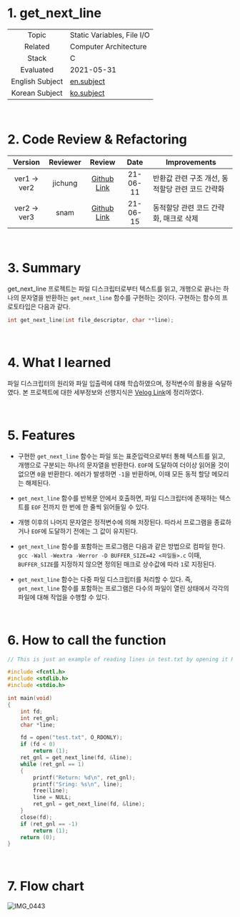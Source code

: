 # 1. get_next_line

|  |  |
| :-: | - |
| Topic | Static Variables, File I/O |
| Related | Computer Architecture |
| Stack | C |
| Evaluated | 2021-05-31 |
| English Subject | [en.subject](https://github.com/24siefil/42SEOUL-42cursus/blob/main/01-get_next_line/subject.pdf) |
| Korean Subject | [ko.subject](https://github.com/24siefil/42SEOUL-42cursus/blob/main/01-get_next_line/get_next_line.ko.md) |

<br/>

# 2. Code Review & Refactoring

|   Version   | Reviewer |                            Review                            |   Date   | Improvements                                     |
| :---------: | :------: | :----------------------------------------------------------: | :------: | ------------------------------------------------ |
| ver1 → ver2 | jichung  | [Github Link](https://github.com/24siefil/42SEOUL-CodeReview/tree/main/get_next_line/sshin/1st_review_by_jichung) | 21-06-11 | 반환값 관련 구조 개선, 동적할당 관련 코드 간략화 |
| ver2 → ver3 |   snam   | [Github Link](https://github.com/24siefil/42SEOUL-CodeReview/tree/main/get_next_line/sshin/2nd_review_by%20snam) | 21-06-15 | 동적할당 관련 코드 간략화, 매크로 삭제           |

<br/>

# 3. Summary

get_next_line 프로젝트는 파일 디스크립터로부터 텍스트를 읽고, 개행으로 끝나는 하나의 문자열을 반환하는 `get_next_line` 함수를 구현하는 것이다. 구현하는 함수의 프로토타입은 다음과 같다.

```c
int get_next_line(int file_descriptor, char **line);
```

 <br/>

# 4. What I learned

파일 디스크립터의 원리와 파일 입출력에 대해 학습하였으며, 정적변수의 활용을 숙달하였다. 본 프로젝트에 대한 세부정보와 선행지식은 [Velog Link](https://velog.io/@24siefil/getnextline-Static-Variables)에 정리하였다.

 <br/>

# 5. Features

* 구현한 `get_next_line` 함수는 파일 또는 표준입력으로부터 통해 텍스트를 읽고, 개행으로 구분되는 하나의 문자열을 반환한다. `EOF`에 도달하여 더이상 읽어올 것이 없으면 `0`을 반환한다. 에러가 발생하면 `-1`을 반환하며, 이때 모든 동적 할당 메모리는 해제된다.

* `get_next_line` 함수를 반복문 안에서 호출하면, 파일 디스크립터에 존재하는 텍스트를 `EOF` 전까지 한 번에 한 줄씩 읽어들일 수 있다.

* 개행 이후의 나머지 문자열은 정적변수에 의해 저장된다. 따라서 프로그램을 종료하거나 `EOF`에 도달하기 전에는 그 값이 유지된다.

* `get_next_line` 함수를 포함하는 프로그램은 다음과 같은 방법으로 컴파일 한다. `gcc -Wall -Wextra -Werror -D BUFFER_SIZE=42 <파일들>.c` 이때, `BUFFER_SIZE`를 지정하지 않으면 정의된 매크로 상수값에 따라 `1`로 지정된다.

* `get_next_line` 함수는 다중 파일 디스크립터를 처리할 수 있다. 즉, `get_next_line` 함수를 포함하는 프로그램은 다수의 파일이 열린 상태에서 각각의 파일에 대해 작업을 수행할 수 있다.

<br/>

# 6. How to call the function

```c
// This is just an example of reading lines in test.txt by opening it Read-Only.

#include <fcntl.h>
#include <stdlib.h>
#include <stdio.h>

int main(void)
{
	int fd;
	int ret_gnl;
	char *line;

	fd = open("test.txt", O_RDONLY);
	if (fd < 0)
		return (1);
	ret_gnl = get_next_line(fd, &line);
	while (ret_gnl == 1)
	{
		printf("Return: %d\n", ret_gnl);
		printf("Sring: %s\n", line);
		free(line);
		line = NULL;
		ret_gnl = get_next_line(fd, &line);
	}
	close(fd);
	if (ret_gnl == -1)
		return (1);
	return (0);
}
```

<br/>

# 7. Flow chart

![IMG_0443](https://user-images.githubusercontent.com/83692797/121994087-99ffa080-cddf-11eb-87f5-c7ed4682cab3.jpg)
